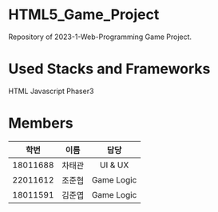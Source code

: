 # HTML5_Game_Project
Repository of 2023-1-Web-Programming Game Project.

# Used Stacks and Frameworks
HTML
Javascript
Phaser3

# Members
| 학번 | 이름 | 담당 |
| :--: | :--: | :--: |
| 18011688 | 차태관 | UI & UX |
| 22011612 | 조준협 | Game Logic |
| 18011591 | 김준엽 | Game Logic |
